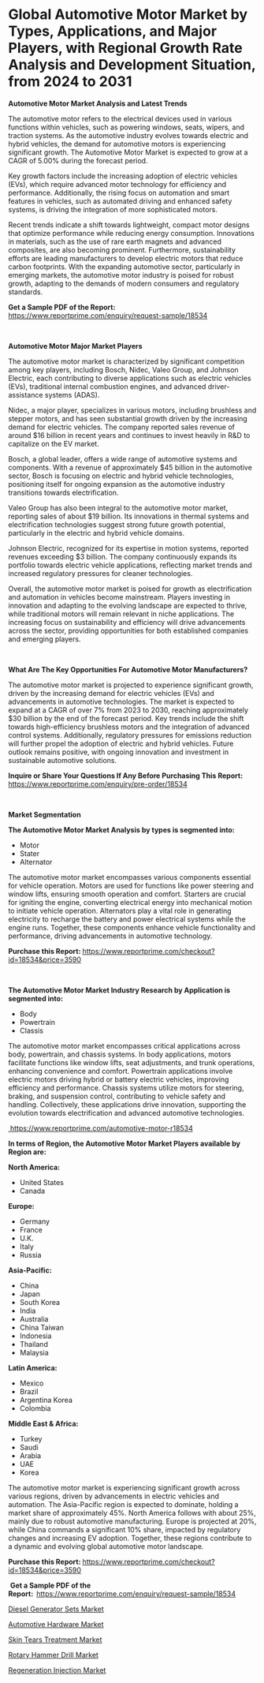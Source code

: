 <p><h1>Global Automotive Motor Market by Types, Applications, and Major Players, with Regional Growth Rate Analysis and Development Situation, from 2024 to 2031</h1></p><p><strong>Automotive Motor Market Analysis and Latest Trends</strong></p>
<p><p>The automotive motor refers to the electrical devices used in various functions within vehicles, such as powering windows, seats, wipers, and traction systems. As the automotive industry evolves towards electric and hybrid vehicles, the demand for automotive motors is experiencing significant growth. The Automotive Motor Market is expected to grow at a CAGR of 5.00% during the forecast period. </p><p>Key growth factors include the increasing adoption of electric vehicles (EVs), which require advanced motor technology for efficiency and performance. Additionally, the rising focus on automation and smart features in vehicles, such as automated driving and enhanced safety systems, is driving the integration of more sophisticated motors. </p><p>Recent trends indicate a shift towards lightweight, compact motor designs that optimize performance while reducing energy consumption. Innovations in materials, such as the use of rare earth magnets and advanced composites, are also becoming prominent. Furthermore, sustainability efforts are leading manufacturers to develop electric motors that reduce carbon footprints. With the expanding automotive sector, particularly in emerging markets, the automotive motor industry is poised for robust growth, adapting to the demands of modern consumers and regulatory standards.</p></p>
<p><strong>Get a Sample PDF of the Report:&nbsp;</strong> <a href="https://www.reportprime.com/enquiry/request-sample/18534?utm_campaign=1091&utm_medium=2&utm_source=Github&utm_content=ia&utm_term=21112024&utm_id=automotive-motor">https://www.reportprime.com/enquiry/request-sample/18534</a></p>
<p>&nbsp;</p>
<p><strong>Automotive Motor Major Market Players</strong></p>
<p><p>The automotive motor market is characterized by significant competition among key players, including Bosch, Nidec, Valeo Group, and Johnson Electric, each contributing to diverse applications such as electric vehicles (EVs), traditional internal combustion engines, and advanced driver-assistance systems (ADAS). </p><p>Nidec, a major player, specializes in various motors, including brushless and stepper motors, and has seen substantial growth driven by the increasing demand for electric vehicles. The company reported sales revenue of around $16 billion in recent years and continues to invest heavily in R&D to capitalize on the EV market.</p><p>Bosch, a global leader, offers a wide range of automotive systems and components. With a revenue of approximately $45 billion in the automotive sector, Bosch is focusing on electric and hybrid vehicle technologies, positioning itself for ongoing expansion as the automotive industry transitions towards electrification.</p><p>Valeo Group has also been integral to the automotive motor market, reporting sales of about $19 billion. Its innovations in thermal systems and electrification technologies suggest strong future growth potential, particularly in the electric and hybrid vehicle domains.</p><p>Johnson Electric, recognized for its expertise in motion systems, reported revenues exceeding $3 billion. The company continuously expands its portfolio towards electric vehicle applications, reflecting market trends and increased regulatory pressures for cleaner technologies.</p><p>Overall, the automotive motor market is poised for growth as electrification and automation in vehicles become mainstream. Players investing in innovation and adapting to the evolving landscape are expected to thrive, while traditional motors will remain relevant in niche applications. The increasing focus on sustainability and efficiency will drive advancements across the sector, providing opportunities for both established companies and emerging players.</p></p>
<p>&nbsp;</p>
<p><strong>What Are The Key Opportunities For Automotive Motor Manufacturers?</strong></p>
<p><p>The automotive motor market is projected to experience significant growth, driven by the increasing demand for electric vehicles (EVs) and advancements in automotive technologies. The market is expected to expand at a CAGR of over 7% from 2023 to 2030, reaching approximately $30 billion by the end of the forecast period. Key trends include the shift towards high-efficiency brushless motors and the integration of advanced control systems. Additionally, regulatory pressures for emissions reduction will further propel the adoption of electric and hybrid vehicles. Future outlook remains positive, with ongoing innovation and investment in sustainable automotive solutions.</p></p>
<p><strong>Inquire or Share Your Questions If Any Before Purchasing This Report:</strong> <a href="https://www.reportprime.com/enquiry/pre-order/18534?utm_campaign=1091&utm_medium=2&utm_source=Github&utm_content=ia&utm_term=21112024&utm_id=automotive-motor">https://www.reportprime.com/enquiry/pre-order/18534</a></p>
<p>&nbsp;</p>
<p><strong>Market Segmentation</strong></p>
<p><strong>The Automotive Motor Market Analysis by types is segmented into:</strong></p>
<p><ul><li>Motor</li><li>Stater</li><li>Alternator</li></ul></p>
<p><p>The automotive motor market encompasses various components essential for vehicle operation. Motors are used for functions like power steering and window lifts, ensuring smooth operation and comfort. Starters are crucial for igniting the engine, converting electrical energy into mechanical motion to initiate vehicle operation. Alternators play a vital role in generating electricity to recharge the battery and power electrical systems while the engine runs. Together, these components enhance vehicle functionality and performance, driving advancements in automotive technology.</p></p>
<p><strong>Purchase this Report:&nbsp;</strong><a href="https://www.reportprime.com/checkout?id=18534&price=3590&utm_campaign=1091&utm_medium=2&utm_source=Github&utm_content=ia&utm_term=21112024&utm_id=automotive-motor">https://www.reportprime.com/checkout?id=18534&price=3590</a></p>
<p>&nbsp;</p>
<p><strong>The Automotive Motor Market Industry Research by Application is segmented into:</strong></p>
<p><ul><li>Body</li><li>Powertrain</li><li>Classis</li></ul></p>
<p><p>The automotive motor market encompasses critical applications across body, powertrain, and chassis systems. In body applications, motors facilitate functions like window lifts, seat adjustments, and trunk operations, enhancing convenience and comfort. Powertrain applications involve electric motors driving hybrid or battery electric vehicles, improving efficiency and performance. Chassis systems utilize motors for steering, braking, and suspension control, contributing to vehicle safety and handling. Collectively, these applications drive innovation, supporting the evolution towards electrification and advanced automotive technologies.</p></p>
<p><a href="https://www.reportprime.com/automotive-motor-r18534?utm_campaign=1091&utm_medium=2&utm_source=Github&utm_content=ia&utm_term=21112024&utm_id=automotive-motor">&nbsp;https://www.reportprime.com/automotive-motor-r18534</a></p>
<p><strong>In terms of Region, the Automotive Motor Market Players available by Region are:</strong></p>
<p>
    <p> <strong> North America: </strong>
        <ul>
            <li>United States</li>
            <li>Canada</li>
        </ul>
        </p> 
    <p> <strong> Europe: </strong>
        <ul>
            <li>Germany</li>
            <li>France</li>
            <li>U.K.</li>
            <li>Italy</li>
            <li>Russia</li>
        </ul>
        </p> 
    <p> <strong> Asia-Pacific: </strong>
        <ul>
            <li>China</li>
            <li>Japan</li>
            <li>South Korea</li>
            <li>India</li>
            <li>Australia</li>
            <li>China Taiwan</li>
            <li>Indonesia</li>
            <li>Thailand</li>
            <li>Malaysia</li>
        </ul>
        </p> 
    <p> <strong> Latin America: </strong>
        <ul>
            <li>Mexico</li>
            <li>Brazil</li>
            <li>Argentina Korea</li>
            <li>Colombia</li>
        </ul>
        </p> 
    <p> <strong> Middle East & Africa: </strong>
        <ul>
            <li>Turkey</li>
            <li>Saudi</li>
            <li>Arabia</li>
            <li>UAE</li>
            <li>Korea</li>
        </ul>
    </p>
    </p>
<p><p>The automotive motor market is experiencing significant growth across various regions, driven by advancements in electric vehicles and automation. The Asia-Pacific region is expected to dominate, holding a market share of approximately 45%. North America follows with about 25%, mainly due to robust automotive manufacturing. Europe is projected at 20%, while China commands a significant 10% share, impacted by regulatory changes and increasing EV adoption. Together, these regions contribute to a dynamic and evolving global automotive motor landscape.</p></p>
<p><strong>Purchase this Report: </strong><a href="https://www.reportprime.com/checkout?id=18534&price=3590&utm_campaign=1091&utm_medium=2&utm_source=Github&utm_content=ia&utm_term=21112024&utm_id=automotive-motor">https://www.reportprime.com/checkout?id=18534&price=3590</a></p>
<p>&nbsp;<strong>Get a Sample PDF of the Report:&nbsp;&nbsp;</strong><a href="https://www.reportprime.com/enquiry/request-sample/18534?utm_campaign=1091&utm_medium=2&utm_source=Github&utm_content=ia&utm_term=21112024&utm_id=automotive-motor">https://www.reportprime.com/enquiry/request-sample/18534</a></p>
<p><strong></strong></p>
<p><p><a href="https://github.com/GenaGaines34/Market-Research-Report-List-1/blob/main/diesel-generator-sets-market.md?utm_campaign=1091&utm_medium=2&utm_source=Github&utm_content=ia&utm_term=21112024&utm_id=automotive-motor">Diesel Generator Sets Market</a></p><p><a href="https://www.linkedin.com/pulse/explosive-growth-automotive-hardware-market-global-opportunities-3eqce?utm_campaign=1091&utm_medium=2&utm_source=Github&utm_content=ia&utm_term=21112024&utm_id=automotive-motor">Automotive Hardware Market</a></p><p><a href="https://www.linkedin.com/pulse/insights-skin-tears-treatment-industry-market-financial-status-6kvse?utm_campaign=1091&utm_medium=2&utm_source=Github&utm_content=ia&utm_term=21112024&utm_id=automotive-motor">Skin Tears Treatment Market</a></p><p><a href="https://github.com/AbbasMahmud554/Market-Research-Report-List-1/blob/main/rotary-hammer-drill-market.md?utm_campaign=1091&utm_medium=2&utm_source=Github&utm_content=ia&utm_term=21112024&utm_id=automotive-motor">Rotary Hammer Drill Market</a></p><p><a href="https://issuu.com/reportprime-2/docs/regeneration-injection-market-size-_c839acbe3d4b09?utm_campaign=1091&utm_medium=2&utm_source=Github&utm_content=ia&utm_term=21112024&utm_id=automotive-motor">Regeneration Injection Market</a></p></p>